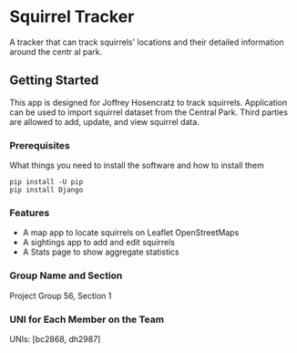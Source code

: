 # Squirrel Tracker

A tracker that can track squirrels' locations and their detailed information around the centr
al park.

## Getting Started

This app is designed for Joffrey Hosencratz to track squirrels. Application can be used to import squirrel dataset from the Central Park. Third parties are allowed to add, update, and view squirrel data.

### Prerequisites

What things you need to install the software and how to install them

```
pip install -U pip
pip install Django
```
### Features

* A map app to locate squirrels on Leaflet OpenStreetMaps
* A sightings app to add and edit squirrels
* A Stats page to show aggregate statistics

### Group Name and Section

Project Group 56, Section 1

### UNI for Each Member on the Team

UNIs: [bc2868, dh2987]
